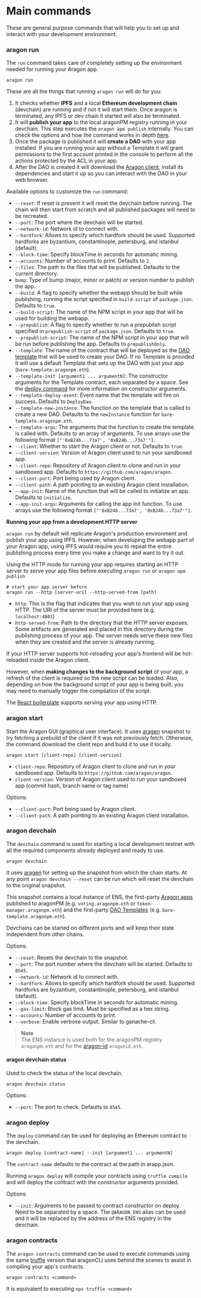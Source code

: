 # Main commands

These are general purpose commands that will help you to set up and interact with your development environment.

### [ ](https://hack.aragon.org/docs/cli-main-commands#aragon-run)aragon run <a href="#aragon-run" id="aragon-run"></a>

The `run` command takes care of completely setting up the environment needed for running your Aragon app.

```
aragon run
```

These are all the things that running `aragon run` will do for you:

1. It checks whether **IPFS** and a local **Ethereum development chain** (devchain) are running and if not it will start them. Once aragon is terminated, any IPFS or dev chain it started will also be terminated.
2. It will **publish your app** to the local aragonPM registry running in your devchain. This step executes the `aragon apm publish` internally. You can check the options and how the command works in depth [here](https://hack.aragon.org/docs/cli-apm-commands).
3. Once the package is published it will **create a DAO** with your app installed. If you are running your app without a Template it will grant permissions to the first account printed in the console to perform all the actions protected by the ACL in your app.
4. After the DAO is created it will download the [Aragon client](https://github.com/aragon/aragon), install its dependencies and start it up so you can interact with the DAO in your web browser.

Available options to customize the `run` command:

* `--reset`: If reset is present it will reset the devchain before running. The chain will then start from scratch and all published packages will need to be recreated.
* `--port`: The port where the devchain will be started.
* `--network-id`: Network id to connect with.
* `--hardfork`: Allows to specify which hardfork should be used. Supported hardforks are byzantium, constantinople, petersburg, and istanbul (default).
* `--block-time`: Specify blockTime in seconds for automatic mining.
* `--accounts`: Number of accounts to print. Defaults to `2`.
* `--files`: The path to the files that will be published. Defaults to the current directory.
* `bump`: Type of bump (major, minor or patch) or version number to publish the app.
* `--build`: A flag to specify whether the webapp should be built while publishing, running the script specified in `build-script` of `package.json`. Defaults to `true`.
* `--build-script`: The name of the NPM script in your app that will be used for building the webapp.
* `--prepublish`: A flag to specify whether to run a prepublish script specified in `prepublish-script` of `package.json`. Defaults to `true`.
* `--prepublish-script`: The name of the NPM script in your app that will be run before publishing the app. Defaults to `prepublishOnly`.
* `--template`: The name of the contract that will be deployed as the [DAO template](https://hack.aragon.org/docs/templates-intro) that will be used to create your DAO. If no Template is provided it will use a default Template that sets up the DAO with just your app (`bare-template.aragonpm.eth`).
* `--template-init [argument1 ... argumentN]`: The constructor arguments for the Template contract, each separated by a space. See the [deploy command](https://hack.aragon.org/docs/cli-main-commands#aragon-deploy) for more information on constructor arguments.
* `--template-deploy-event`: Event name that the template will fire on success. Defaults to `DeployDao`.
* `--template-new-instance`: The function on the template that is called to create a new DAO. Defaults to the `newInstance` function for `bare-template.aragonpm.eth`.
* `--template-args`: The arguments that the function to create the template is called with. Defaults to an array of arguments. To use arrays use the following format `["'0xB24b...73a7', '0xB24b...73a7'"]`.
* `--client`: Whether to start the Aragon client or not. Defaults to `true`.
* `--client-version`: Version of Aragon client used to run your sandboxed app.
* `--client-repo`: Repository of Aragon client to clone and run in your sandboxed app. Defaults to `https://github.com/aragon/aragon`.
* `--client-port`: Port being used by Aragon client.
* `--client-path`: A path pointing to an existing Aragon client installation.
* `--app-init`: Name of the function that will be called to initialize an app. Defaults to `initialize`.
* `--app-init-args`: Arguments for calling the app init function. To use arrays use the following format `["'0xB24b...73a7', '0xB24b...73a7'"]`.

**Running your app from a development HTTP server**

`aragon run` by default will replicate Aragon's production environment and publish your app using IPFS. However, when developing the webapp part of your Aragon app, using IPFS would require you to repeat the entire publishing process every time you make a change and want to try it out.

Using the HTTP mode for running your app requires starting an HTTP server to serve your app files before executing `aragon run` or `aragon apm publish`

```
# start your app server before
aragon run --http [server-uri] --http-served-from [path]
```

* `http`: This is the flag that indicates that you wish to run your app using HTTP. The URI of the server must be provided here (e.g. `localhost:4001`)
* `http-served-from`: Path to the directory that the HTTP server exposes. Some artifacts are generated and placed in this directory during the publishing process of your app. The server needs serve these new files when they are created and the server is already running.

If your HTTP server supports hot-reloading your app's frontend will be hot-reloaded inside the Aragon client.

However, when **making changes to the background script** of your app, a refresh of the client is required so the new script can be loaded. Also, depending on how the background script of your app is being built, you may need to manually trigger the compilation of the script.

The [React boilerplate](https://github.com/aragon/aragon-react-boilerplate) supports serving your app using HTTP.

### aragon start <a href="#aragon-start" id="aragon-start"></a>

Start the Aragon GUI (graphical user interface). It uses [aragen](https://github.com/aragon/aragen) snapshot to try fetching a prebuild of the client if it was not previously fetch. Otherwise, the command download the client repo and build it to use it locally.

```
aragon start [client-repo] [client-version]
```

* `client-repo`: Repository of Aragon client to clone and run in your sandboxed app. Defaults to `https://github.com/aragon/aragon`.
* `client-version`: Version of Aragon client used to run your sandboxed app (commit hash, branch name or tag name)

Options:

* `--client-port`: Port being used by Aragon client.
* `--client-path`: A path pointing to an existing Aragon client installation.

### aragon devchain <a href="#aragon-devchain" id="aragon-devchain"></a>

The `devchain` command is used for starting a local development testnet with all the required components already deployed and ready to use.

```
aragon devchain
```

It uses [aragen](https://github.com/aragon/aragen) for setting up the snapshot from which the chain starts. At any point `aragon devchain --reset` can be run which will reset the devchain to the original snapshot.

This snapshot contains a local instance of ENS, the first-party [Aragon apps](https://github.com/aragon/aragon-apps) published to aragonPM (e.g. `voting.aragonpm.eth` or `token-manager.aragonpm.eth`) and the first-party [DAO Templates](https://github.com/aragon/dao-templates) (e.g. `bare-template.aragonpm.eth`).

Devchains can be started on different ports and will keep their state independent from other chains.

Options:

* `--reset`: Resets the devchain to the snapshot.
* `--port`: The port number where the devchain will be started. Defaults to `8545`.
* `--network-id`: Network id to connect with.
* `--hardfork`: Allows to specify which hardfork should be used. Supported hardforks are byzantium, constantinople, petersburg, and istanbul (default).
* `--block-time`: Specify blockTime in seconds for automatic mining.
* `--gas-limit`: Block gas limit. Must be specified as a hex string.
* `--accounts`: Number of accounts to print.
* `--verbose`: Enable verbose output. Similar to ganache-cli.

> **Note**\
> The ENS instance is used both for the aragonPM registry `aragonpm.eth` and for the [aragon-id](https://github.com/aragon/aragon-id) `aragonid.eth`.

#### aragon devchain status <a href="#aragon-devchain-status" id="aragon-devchain-status"></a>

Used to check the status of the local devchain.

```
aragon devchain status
```

Options:

* `--port`: The port to check. Defaults to `8545`.

### aragon deploy <a href="#aragon-deploy" id="aragon-deploy"></a>

The `deploy` command can be used for deploying an Ethereum contract to the devchain.

```
aragon deploy [contract-name] --init [argument1 ... argumentN]
```

The `contract-name` defaults to the contract at the path in arapp.json.

Running `aragon deploy` will compile your contracts using `truffle compile` and will deploy the contract with the constructor arguments provided.

Options:

* `--init`: Arguments to be passed to contract constructor on deploy. Need to be separated by a space. The `@ARAGON_ENS` alias can be used and it will be replaced by the address of the ENS registry in the devchain.

### aragon contracts <a href="#aragon-contracts" id="aragon-contracts"></a>

The `aragon contracts` command can be used to execute commands using the same [truffle](https://github.com/trufflesuite/truffle) version that aragonCLI uses behind the scenes to assist in compiling your app's contracts.

```
aragon contracts <command>
```

It is equivalent to executing `npx truffle <command>`
